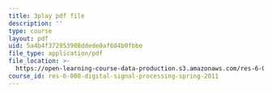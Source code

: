 ```yaml
---
title: 3play pdf file
description: ''
type: course
layout: pdf
uid: 5a4b4f372953908ddede0af604b0fbbe
file_type: application/pdf
file_location: >-
  https://open-learning-course-data-production.s3.amazonaws.com/res-6-008-digital-signal-processing-spring-2011/5a4b4f372953908ddede0af604b0fbbe_OQNR099y8mM.pdf
course_id: res-6-008-digital-signal-processing-spring-2011
---
```

